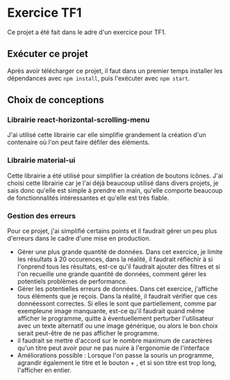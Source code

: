 # Exercice TF1

Ce projet a été fait dans le adre d'un exercice pour TF1.

## Exécuter ce projet

Après avoir télécharger ce projet, il faut dans un premier temps installer les dépendances avec
`npm install`, puis l'exécuter avec `npm start`.

## Choix de conceptions

### Librairie react-horizontal-scrolling-menu

J'ai utilisé cette librairie car elle simplifie grandement la création d'un contenaire où l'on peut faire défiler des éléments.

### Librairie material-ui

Cette librairie a été utilisé pour simplifier la création de boutons icônes.
J'ai choisi cette librairie car je l'ai déjà beaucoup utilisé dans divers projets, je sais donc qu'elle est simple à prendre en main, qu'elle comporte beaucoup de fonctionnalités intéressantes et qu'elle est très fiable.

### Gestion des erreurs

Pour ce projet, j'ai simplifié certains points et il faudrait gérer un peu plus d'erreurs dans le cadre d'une mise en production.
  - Gérer une plus grande quantité de données. Dans cet exercice, je limite les résultats à 20 occurences, dans la réalité, il faudrait réfléchir à si l'onprend tous les résultats, est-ce qu'il faudrait ajouter des filtres et si l'on recueille une grande quantité de données, comment gérer les potentiels problèmes de performance.
  - Gérer les potentielles erreurs de données. Dans cet exercice, j'affiche tous éléments que je reçois. Dans la réalité, il faudrait vérifier que ces donnéessont correctes. Si elles le sont que partiellement, comme par exempleune image manquante, est-ce qu'il faudrait quand même afficher le programme, quitte à éventuellement perturber l'utilisateur avec un texte alternatif ou une image générique, ou alors le bon choix serait peut-être de ne pas afficher le programme.
  - il faudrait se mettre d'accord sur le nombre maximum de caractères qu'un titre peut avoir pour ne pas nuire à l'ergonomie de l'interface
  - Améliorations possible : Lorsque l'on passe la souris un programme, agrandir également le titre et le bouton + , et si son titre est trop long, l'afficher en entier.
